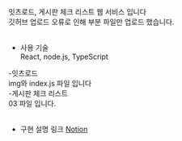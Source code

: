 잇츠로드, 게시판 체크 리스트 웹 서비스 입니다<br>
깃허브 업로드 오류로 인해 부분 파일만 업로드 했습니다.<br><br>

- 사용 기술<br>
React, node.js, TypeScript<br>

-잇츠로드 <br>
img와 index.js 파일 입니다<br>
-게시판 체크 리스트 <br>
03 파일 입니다.<br><br>
- 구현 설명 링크
[Notion](https://polyester-advantage-d3d.notion.site/React-Project-b7c8dfaffb864984832aefd1e9e731e4?pvs=4)
